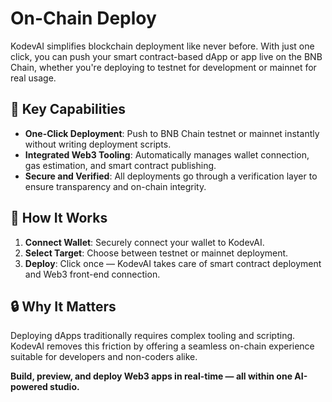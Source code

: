 # On-Chain Deploy

KodevAI simplifies blockchain deployment like never before. With just one click, you can push your smart contract-based dApp or app live on the BNB Chain, whether you're deploying to testnet for development or mainnet for real usage.

## 🔑 Key Capabilities

* **One-Click Deployment**: Push to BNB Chain testnet or mainnet instantly without writing deployment scripts.
* **Integrated Web3 Tooling**: Automatically manages wallet connection, gas estimation, and smart contract publishing.
* **Secure and Verified**: All deployments go through a verification layer to ensure transparency and on-chain integrity.

## 🌉 How It Works

1. **Connect Wallet**: Securely connect your wallet to KodevAI.
2. **Select Target**: Choose between testnet or mainnet deployment.
3. **Deploy**: Click once — KodevAI takes care of smart contract deployment and Web3 front-end connection.

## 🔒 Why It Matters

Deploying dApps traditionally requires complex tooling and scripting. KodevAI removes this friction by offering a seamless on-chain experience suitable for developers and non-coders alike.

**Build, preview, and deploy Web3 apps in real-time — all within one AI-powered studio.**
